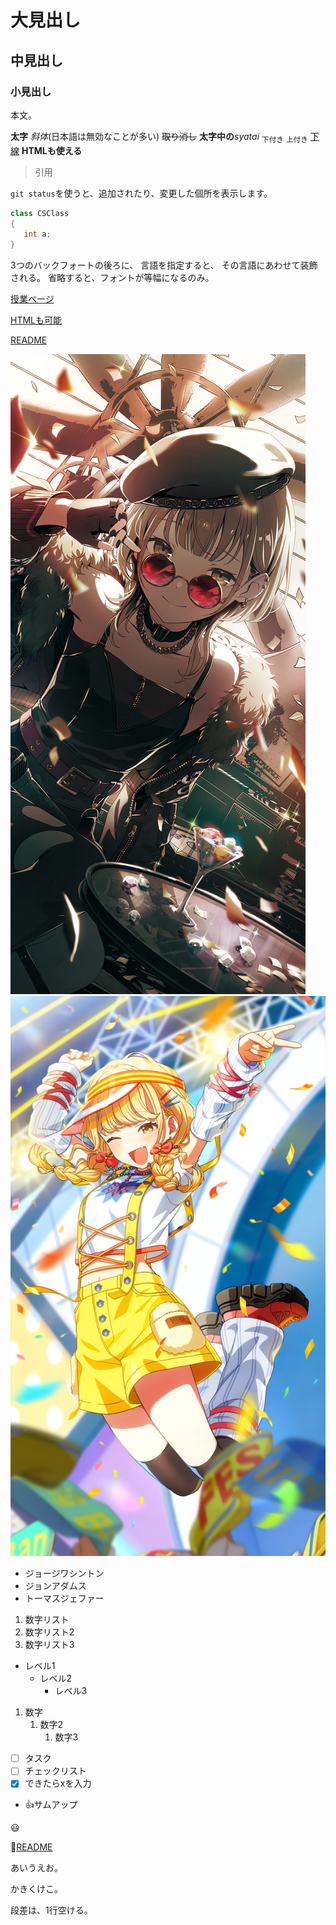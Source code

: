 ﻿# 大見出し
## 中見出し
### 小見出し

本文。

**太字**
*斜体*(日本語は無効なことが多い)
~~取り消し~~
**太字中の**_syatai_
<sub>下付き</sub>
<sub>上付き</sub>
<ins>下線</ins>
<b>HTMLも使える</b>

>引用

`git status`を使うと、追加されたり、変更した個所を表示します。

```csharp
class CSClass
{
   int a;
}
```

3つのバックフォートの後ろに、
言語を指定すると、
その言語にあわせて装飾される。
省略すると、フォントが等幅になるのみ。

[授業ページ](https://github.com/datgm24/design)

<a href="https://github.com/datgm24/design">HTMLも可能</a>

[README](README.md)

<img src="image/AzusawaKohane_ULTRAC.jpg" alt="こはこは">

<img src="image/FujitaKotone_YellowBigBang.jpg" alt="ことこと">

- ジョージワシントン 
- ジョンアダムス
- トーマスジェファー

1. 数字リスト
2. 数字リスト2
3. 数字リスト3

- レベル1
   - レベル2
      - レベル3

1. 数字
   1. 数字2
      1. 数字3
      
- [ ] タスク
- [ ] チェックリスト
- [x] できたらxを入力

- :+1:サムアップ

:smiley:

:link:[README](README.md)

あいうえお。

かきくけこ。

段差は、1行空ける。